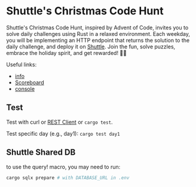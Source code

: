 # Shuttle's Christmas Code Hunt

Shuttle's Christmas Code Hunt, inspired by Advent of Code, invites you to solve daily challenges using Rust in a relaxed environment. Each weekday, you will be implementing an HTTP endpoint that returns the solution to the daily challenge, and deploy it on [Shuttle](https://www.shuttle.rs/). Join the fun, solve puzzles, embrace the holiday spirit, and get rewarded! 🎄🚀

Useful links:

- [info](https://www.shuttle.rs/cch)
- [Scoreboard](https://www.shuttle.rs/cch#scoreboard)
- [console](https://console.shuttle.rs/cch)

## Test

Test with curl or [REST Client](https://marketplace.visualstudio.com/items?itemName=humao.rest-client) or `cargo test`.

Test specific day (e.g., day1):
`cargo test day1`

## Shuttle Shared DB

to use the query! macro, you may need to run:

```sh
cargo sqlx prepare # with DATABASE_URL in .env
```
